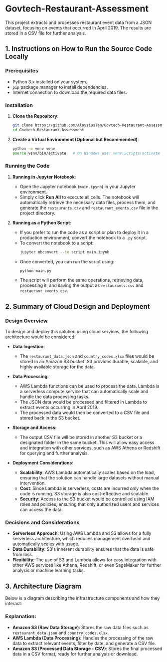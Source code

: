 # Govtech-Restaurant-Assessment

This project extracts and processes restaurant event data from a JSON dataset, focusing on events that occurred in April 2019. The results are stored in a CSV file for further analysis.

## 1. Instructions on How to Run the Source Code Locally

### Prerequisites
- Python 3.x installed on your system.
- `pip` package manager to install dependencies.
- Internet connection to download the required data files.

### Installation
1. **Clone the Repository**:
    ```bash
    git clone https://github.com/AloysiusTan/Govtech-Restaurant-Assessment
    cd Govtech-Restaurant-Assessment
    ```

2. **Create a Virtual Environment (Optional but Recommended)**:
    ```bash
    python -m venv venv
    source venv/bin/activate   # On Windows use: venv\Scripts\activate
    ```

### Running the Code

1. **Running in Jupyter Notebook**:
    - Open the Jupyter notebook (`main.ipynb`) in your Jupyter environment.
    - Simply click **Run All** to execute all cells. The notebook will automatically retrieve the necessary data files, process them, and generate the `restaurants.csv` and `restaurant_events.csv` file in the project directory.

2. **Running as a Python Script**:
    - If you prefer to run the code as a script or plan to deploy it in a production environment, convert the notebook to a `.py` script.
    - To convert the notebook to a script:
        ```bash
        jupyter nbconvert --to script main.ipynb
        ```
    - Once converted, you can run the script using:
        ```bash
        python main.py
        ```
    - The script will perform the same operations, retrieving data, processing it, and saving the output as `restaurants.csv` and `restaurant_events.csv`.
  
## 2. Summary of Cloud Design and Deployment

### Design Overview
To design and deploy this solution using cloud services, the following architecture would be considered:

- **Data Ingestion**:
    - The `restaurant_data.json` and `country_codes.xlsx` files would be stored in an Amazon S3 bucket. S3 provides durable, scalable, and highly available storage for the data.
  
- **Data Processing**:
    - AWS Lambda functions can be used to process the data. Lambda is a serverless compute service that can automatically scale and handle the data processing tasks.
    - The JSON data would be processed and filtered in Lambda to extract events occurring in April 2019.
    - The processed data would then be converted to a CSV file and stored back in the S3 bucket.

- **Storage and Access**:
    - The output CSV file will be stored in another S3 bucket or a designated folder in the same bucket. This will allow easy access and integration with other services, such as AWS Athena or Redshift for querying and further analysis.

- **Deployment Considerations**:
    - **Scalability**: AWS Lambda automatically scales based on the load, ensuring that the solution can handle large datasets without manual intervention.
    - **Cost**: Since Lambda is serverless, costs are incurred only when the code is running. S3 storage is also cost-effective and scalable.
    - **Security**: Access to the S3 bucket would be controlled using IAM roles and policies, ensuring that only authorized users and services can access the data.

### Decisions and Considerations
- **Serverless Approach**: Using AWS Lambda and S3 allows for a fully serverless architecture, which reduces management overhead and automatically scales with usage.
- **Data Durability**: S3's inherent durability ensures that the data is safe from loss.
- **Flexibility**: The use of S3 and Lambda allows for easy integration with other AWS services like Athena, Redshift, or even SageMaker for further analysis or machine learning tasks.

## 3. Architecture Diagram

Below is a diagram describing the infrastructure components and how they interact:

<insert image>
    
### Explanation:
- **Amazon S3 (Raw Data Storage)**: Stores the raw data files such as `restaurant_data.json` and `country_codes.xlsx`.
- **AWS Lambda (Data Processing)**: Handles the processing of the raw data to extract relevant events, filter by date, and generate a CSV file.
- **Amazon S3 (Processed Data Storage - CSV)**: Stores the final processed data in a CSV format, ready for further analysis or download.


